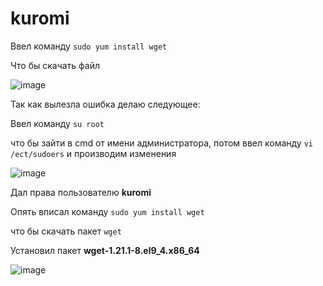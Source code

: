 # kuromi
Ввел команду `sudo yum install wget` 

Что бы скачать файл


![image](https://github.com/user-attachments/assets/470210ff-f6a1-485b-9870-8076262d8d78)

Так как вылезла ошибка делаю следующее:


Ввел команду `su root`

что бы зайти в cmd от имени администратора, потом ввел команду `vi /ect/sudoers` и производим изменения 


![image](https://github.com/user-attachments/assets/8aedc754-4535-4888-a4ff-52924e34641c)

Дал права пользователю **kuromi**

Опять вписал команду `sudo yum install wget`

 что бы скачать пакет `wget`

Установил пакет **wget-1.21.1-8.el9_4.x86_64**

![image](https://github.com/user-attachments/assets/5d6eb098-534a-4932-a2a1-8e3a06a24707)


